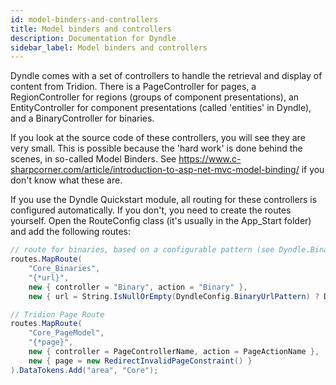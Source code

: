 ```yaml
---
id: model-binders-and-controllers
title: Model binders and controllers
description: Documentation for Dyndle
sidebar_label: Model binders and controllers
---
```


Dyndle comes with a set of controllers to handle the retrieval and display of content from Tridion. There is a PageController for pages, a RegionController for regions (groups of component presentations), an EntityController for component presentations (called 'entities' in Dyndle), and a BinaryController for binaries.

If you look at the source code of these controllers, you will see they are very small. This is possible because the 'hard work' is done behind the scenes, in so-called Model Binders. See https://www.c-sharpcorner.com/article/introduction-to-asp-net-mvc-model-binding/ if you don't know what these are.

If you use the Dyndle Quickstart module, all routing for these controllers is configured automatically. If you don't, you need to create the routes yourself. Open the RouteConfig class (it's usually in the App_Start folder) and add the following routes:

```c#
// route for binaries, based on a configurable pattern (see Dyndle.BinaryUrlPattern in Web.config)
routes.MapRoute(
    "Core_Binaries",
    "{*url}",
    new { controller = "Binary", action = "Binary" },
    new { url = String.IsNullOrEmpty(DyndleConfig.BinaryUrlPattern) ? DEFAULT_BINARY_URL_PATTERN : DyndleConfig.BinaryUrlPattern });

// Tridion Page Route
routes.MapRoute(
    "Core_PageModel",
    "{*page}",
    new { controller = PageControllerName, action = PageActionName },
    new { page = new RedirectInvalidPageConstraint() }
).DataTokens.Add("area", "Core");
```



